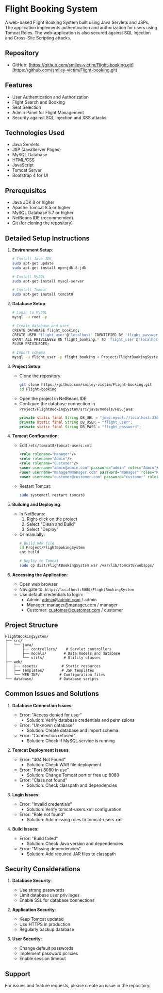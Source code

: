 # Flight Booking System

A web-based Flight Booking System built using Java Servlets and JSPs. The application implements authentication and authorization for users using Tomcat Roles. The web-application is also secured against SQL Injection and Cross-Site Scripting attacks.

## Repository
- GitHub: [https://github.com/smiley-victim/Flight-booking.git](https://github.com/smiley-victim/Flight-booking.git)

## Features

- User Authentication and Authorization
- Flight Search and Booking
- Seat Selection
- Admin Panel for Flight Management
- Security against SQL Injection and XSS attacks

## Technologies Used

- Java Servlets
- JSP (JavaServer Pages)
- MySQL Database
- HTML/CSS
- JavaScript
- Tomcat Server
- Bootstrap 4 for UI

## Prerequisites

- Java JDK 8 or higher
- Apache Tomcat 8.5 or higher
- MySQL Database 5.7 or higher
- NetBeans IDE (recommended)
- Git (for cloning the repository)

## Detailed Setup Instructions

1. **Environment Setup**:
   ```bash
   # Install Java JDK
   sudo apt-get update
   sudo apt-get install openjdk-8-jdk

   # Install MySQL
   sudo apt-get install mysql-server

   # Install Tomcat
   sudo apt-get install tomcat8
   ```

2. **Database Setup**:
   ```bash
   # Login to MySQL
   mysql -u root -p

   # Create database and user
   CREATE DATABASE flight_booking;
   CREATE USER 'flight_user'@'localhost' IDENTIFIED BY 'flight_password';
   GRANT ALL PRIVILEGES ON flight_booking.* TO 'flight_user'@'localhost';
   FLUSH PRIVILEGES;

   # Import schema
   mysql -u flight_user -p flight_booking < Project/FlightBookingSystem/database/flight_booking.sql
   ```

3. **Project Setup**:
   - Clone the repository:
     ```bash
     git clone https://github.com/smiley-victim/Flight-booking.git
     cd Flight-booking
     ```
   - Open the project in NetBeans IDE
   - Configure the database connection in `Project/FlightBookingSystem/src/java/models/FBS.java`:
     ```java
     private static final String DB_URL = "jdbc:mysql://localhost:3306/flight_booking";
     private static final String DB_USER = "flight_user";
     private static final String DB_PASS = "flight_password";
     ```

4. **Tomcat Configuration**:
   - Edit `/etc/tomcat8/tomcat-users.xml`:
     ```xml
     <role rolename="Manager"/>
     <role rolename="Admin"/>
     <role rolename="Customer"/>
     <user username="admin@admin.com" password="admin" roles="Admin"/>
     <user username="manager@manager.com" password="manager" roles="Manager"/>
     <user username="customer@customer.com" password="customer" roles="Customer"/>
     ```
   - Restart Tomcat:
     ```bash
     sudo systemctl restart tomcat8
     ```

5. **Building and Deploying**:
   - In NetBeans:
     1. Right-click on the project
     2. Select "Clean and Build"
     3. Select "Deploy"
   - Or manually:
     ```bash
     # Build WAR file
     cd Project/FlightBookingSystem
     ant build
     
     # Deploy to Tomcat
     sudo cp dist/FlightBookingSystem.war /var/lib/tomcat8/webapps/
     ```

6. **Accessing the Application**:
   - Open web browser
   - Navigate to: `http://localhost:8080/FlightBookingSystem`
   - Use default credentials to login:
     - Admin: admin@admin.com / admin
     - Manager: manager@manager.com / manager
     - Customer: customer@customer.com / customer

## Project Structure

```
FlightBookingSystem/
├── src/
│   └── java/
│       ├── controllers/    # Servlet controllers
│       ├── models/        # Data models and database
│       └── utils/         # Utility classes
├── web/
│   ├── assets/           # Static resources
│   ├── Templates/        # JSP templates
│   └── WEB-INF/         # Configuration files
└── database/            # Database scripts
```

## Common Issues and Solutions

1. **Database Connection Issues**:
   - Error: "Access denied for user"
     - Solution: Verify database credentials and permissions
   - Error: "Unknown database"
     - Solution: Create database and import schema
   - Error: "Connection refused"
     - Solution: Check if MySQL service is running

2. **Tomcat Deployment Issues**:
   - Error: "404 Not Found"
     - Solution: Check WAR file deployment
   - Error: "Port 8080 in use"
     - Solution: Change Tomcat port or free up 8080
   - Error: "Class not found"
     - Solution: Check classpath and dependencies

3. **Login Issues**:
   - Error: "Invalid credentials"
     - Solution: Verify tomcat-users.xml configuration
   - Error: "Role not found"
     - Solution: Add missing roles to tomcat-users.xml

4. **Build Issues**:
   - Error: "Build failed"
     - Solution: Check Java version and dependencies
   - Error: "Missing dependencies"
     - Solution: Add required JAR files to classpath

## Security Considerations

1. **Database Security**:
   - Use strong passwords
   - Limit database user privileges
   - Enable SSL for database connections

2. **Application Security**:
   - Keep Tomcat updated
   - Use HTTPS in production
   - Regularly backup database

3. **User Security**:
   - Change default passwords
   - Implement password policies
   - Enable session timeout

## Support

For issues and feature requests, please create an issue in the repository.




